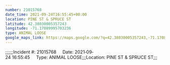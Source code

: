 ```yaml
---
number: 21015768
date_time: 2021-09-24T16:55:45+00:00
location: PINE ST & SPRUCE ST
latitude: 42.38030005357243
longitude: -71.17089995703236
type: ANIMAL LOOSE
google_maps_link: https://maps.google.com/?q=42.38030005357243,-71.17089995703236
---
```


;;;;;;Incident #: 21015768     Date: 2021‐09‐24 16:55:45     Type: ANIMAL LOOSE;;;Location: PINE ST & SPRUCE ST;;;
